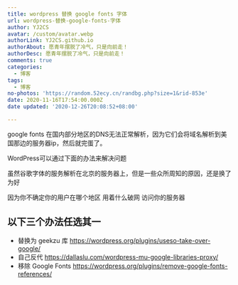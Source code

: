 ```yaml
---
title: wordpress 替换 google fonts 字体
url: wordpress-替换-google-fonts-字体
author: YJ2CS
avatar: /custom/avatar.webp
authorLink: YJ2CS.github.io
authorAbout: 愿青年摆脱了冷气，只是向前走！
authorDesc: 愿青年摆脱了冷气，只是向前走！
comments: true
categories:
  - 博客
tags:
  - 博客
no-photos: 'https://random.52ecy.cn/randbg.php?size=1&rid-853e'
date: 2020-11-16T17:54:00.000Z
date updated: '2020-12-26T20:08:52+08:00'

---
```


google fonts 在国内部分地区的DNS无法正常解析，因为它们会将域名解析到美国那边的服务器ip，然后就完蛋了。

WordPress可以通过下面的办法来解决问题

虽然谷歌字体的服务解析在北京的服务器上，但是一些众所周知的原因，还是换了为好

因为你不确定你的用户在哪个地区 用着什么破网 访问你的服务器

## 以下三个办法任选其一

- 替换为 geekzu 库 <https://wordpress.org/plugins/useso-take-over-google/>
- 自己反代 <https://dallaslu.com/wordpress-mu-google-libraries-proxy/>
- 移除 Google Fonts <https://wordpress.org/plugins/remove-google-fonts-references/>
